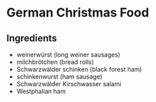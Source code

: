# German Christmas Food

## Ingredients

- weinerwürst (long weiner sausages)
- milchbrötchen (bread rolls)
- Schwarzwälder schinken (black forest ham)
- schinkenwurst (ham sausage)
- Schwarzwälder Kirschwasser salami
- Westphalian ham
